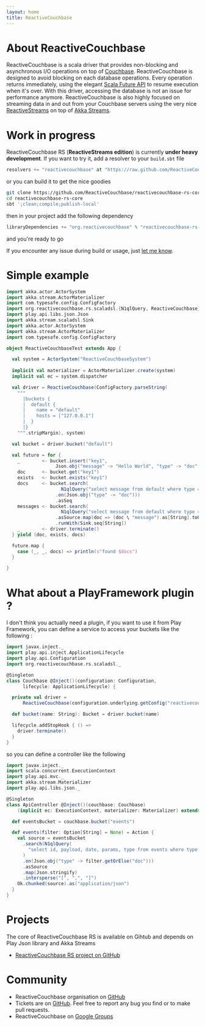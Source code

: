 ```yaml
---
layout: home
title: ReactiveCouchbase
---
```


# About ReactiveCouchbase

ReactiveCouchbase is a scala driver that provides non-blocking and asynchronous I/O operations on top of <a href="http://www.couchbase.com" target="_blank">Couchbase</a>. ReactiveCouchbase is designed to avoid blocking on each database operations. Every operation returns immediately, using the elegant <a href="http://www.scala-lang.org/api/current/#scala.concurrent.Future" target="_blank">Scala Future API</a> to resume execution when it's over. With this driver, accessing the database is not an issue for performance anymore. ReactiveCouchbase is also highly focused on streaming data in and out from your Couchbase servers using the very nice <a href="http://www.reactive-streams.org/" target="_blank">ReactiveStreams</a> on top of <a href="http://doc.akka.io/docs/akka/2.4/scala/stream/index.html" target="_blank">Akka Streams</a>.

# Work in progress
 
ReactiveCouchbase RS (**ReactiveStreams edition**) is currently **under heavy development**. If you want to try it, add a resolver to your `build.sbt` file

```scala
resolvers += "reactivecouchbase" at "https://raw.github.com/ReactiveCouchbase/reactivecouchbase-rs-core/master/repository/snapshots"
```

or you can build it to get the nice goodies

```sh
git clone https://github.com/ReactiveCouchbase/reactivecouchbase-rs-core.git
cd reactivecouchbase-rs-core
sbt ';clean;compile;publish-local'
```

then in your project add the following dependency

```scala
libraryDependencies += "org.reactivecouchbase" % "reactivecouchbase-rs-core" % "2.0.0-SNAPSHOT"
```

and you're ready to go

If you encounter any issue during build or usage, just <a target="_blank" href="https://github.com/ReactiveCouchbase/reactivecouchbase-rs-core/issues">let me know</a>.

# Simple example

```scala
import akka.actor.ActorSystem
import akka.stream.ActorMaterializer
import com.typesafe.config.ConfigFactory
import org.reactivecouchbase.rs.scaladsl.{N1qlQuery, ReactiveCouchbase}
import play.api.libs.json.Json
import akka.stream.scaladsl.Sink
import akka.actor.ActorSystem
import akka.stream.ActorMaterializer
import com.typesafe.config.ConfigFactory

object ReactiveCouchbaseTest extends App {

  val system = ActorSystem("ReactiveCouchbaseSystem")
  
  implicit val materializer = ActorMaterializer.create(system)
  implicit val ec = system.dispatcher

  val driver = ReactiveCouchbase(ConfigFactory.parseString(
    """
      |buckets {
      |  default {
      |    name = "default"
      |    hosts = ["127.0.0.1"]
      |  }
      |}
    """.stripMargin), system)

  val bucket = driver.bucket("default")

  val future = for {
    _        <- bucket.insert("key1", 
                  Json.obj("message" -> "Hello World", "type" -> "doc"))
    doc      <- bucket.get("key1")
    exists   <- bucket.exists("key1")
    docs     <- bucket.search(
                    N1qlQuery("select message from default where type = $type")
                  .on(Json.obj("type" -> "doc")))
                  .asSeq
    messages <- bucket.search(
                    N1qlQuery("select message from default where type = 'doc'"))
                  .asSource.map(doc => (doc \ "message").as[String].toUpperCase)
                  .runWith(Sink.seq[String])
    _        <- driver.terminate()
  } yield (doc, exists, docs)

  future.map {
    case (_, _, docs) => println(s"found $docs")
  }

}
```

# What about a PlayFramework plugin ?

I don't think you actually need a plugin, if you want to use it from Play Framework, you can define a service to access your buckets like the following :


```scala
import javax.inject._
import play.api.inject.ApplicationLifecycle
import play.api.Configuration
import org.reactivecouchbase.rs.scaladsl._

@Singleton
class Couchbase @Inject()(configuration: Configuration, 
      lifecycle: ApplicationLifecycle) {

  private val driver = 
      ReactiveCouchbase(configuration.underlying.getConfig("reactivecouchbase"))

  def bucket(name: String): Bucket = driver.bucket(name)

  lifecycle.addStopHook { () =>
    driver.terminate()
  }
}
```

so you can define a controller like the following

```scala
import javax.inject._
import scala.concurrent.ExecutionContext
import play.api.mvc._
import akka.stream.Materializer
import play.api.libs.json._

@Singleton
class ApiController @Inject()(couchbase: Couchbase)
    (implicit ec: ExecutionContext, materializer: Materializer) extends Controller {

  def eventsBucket = couchbase.bucket("events")

  def events(filter: Option[String] = None) = Action {
    val source = eventsBucket
      .search(N1qlQuery(
        "select id, payload, date, params, type from events where type = $type"
      )
      .on(Json.obj("type" -> filter.getOrElse("doc")))
      .asSource
      .map(Json.stringify)
      .intersperse("[", ",", "]")
    Ok.chunked(source).as("application/json")
  }
}
```

# Projects

The core of ReactiveCouchbase RS is available on Gihtub and depends on Play Json library and Akka Streams

* <a href="https://github.com/ReactiveCouchbase/ReactiveCouchbase-rs-core" target="_blank">ReactiveCouchbase RS project on GitHub</a>

# Community

* ReactiveCouchbase organisation on <a href="https://github.com/ReactiveCouchbase" target="_blank">GitHub</a>
* Tickets are on <a href="https://github.com/ReactiveCouchbase/ReactiveCouchbase-rs-core/issues" target="_blank">GitHub</a>. Feel free to report any bug you find or to make pull requests.
* ReactiveCouchbase on <a href="https://groups.google.com/forum/?hl=fr#!forum/reactivecouchbase" target="_blank">Google Groups</a>

                
